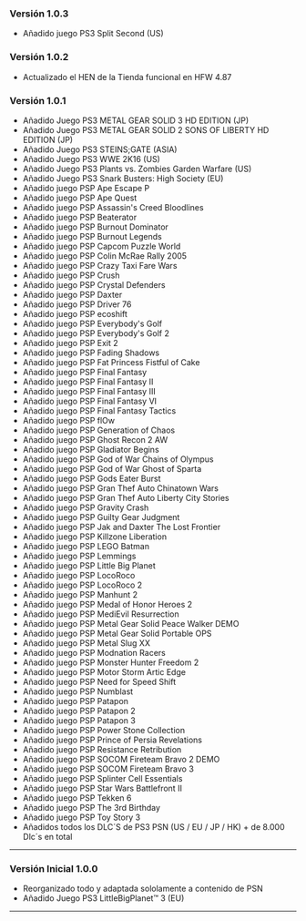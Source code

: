 ### Versión 1.0.3

- Añadido juego PS3 Split Second (US) 


### Versión 1.0.2

- Actualizado el HEN de la Tienda funcional en HFW 4.87


### Versión 1.0.1

- Añadido Juego PS3 METAL GEAR SOLID 3 HD EDITION (JP)
- Añadido Juego PS3 METAL GEAR SOLID 2 SONS OF LIBERTY HD EDITION (JP)
- Añadido Juego PS3 STEINS;GATE (ASIA)
- Añadido Juego PS3 WWE 2K16 (US)
- Añadido Juego PS3 Plants vs. Zombies Garden Warfare (US)
- Añadido Juego PS3 Snark Busters: High Society (EU)
- Añadido juego PSP Ape Escape P
- Añadido juego PSP Ape Quest
- Añadido juego PSP Assassin's Creed Bloodlines
- Añadido juego PSP Beaterator
- Añadido juego PSP Burnout Dominator
- Añadido juego PSP Burnout Legends
- Añadido juego PSP Capcom Puzzle World
- Añadido juego PSP Colin McRae Rally 2005
- Añadido juego PSP Crazy Taxi Fare Wars
- Añadido juego PSP Crush
- Añadido juego PSP Crystal Defenders
- Añadido juego PSP Daxter
- Añadido juego PSP Driver 76
- Añadido juego PSP ecoshift
- Añadido juego PSP Everybody's Golf
- Añadido juego PSP Everybody's Golf 2
- Añadido juego PSP Exit 2
- Añadido juego PSP Fading Shadows
- Añadido juego PSP Fat Princess Fistful of Cake
- Añadido juego PSP Final Fantasy
- Añadido juego PSP Final Fantasy II
- Añadido juego PSP Final Fantasy III
- Añadido juego PSP Final Fantasy VI
- Añadido juego PSP Final Fantasy Tactics
- Añadido juego PSP flOw
- Añadido juego PSP Generation of Chaos
- Añadido juego PSP Ghost Recon 2 AW
- Añadido juego PSP Gladiator Begins
- Añadido juego PSP God of War Chains of Olympus
- Añadido juego PSP God of War Ghost of Sparta
- Añadido juego PSP Gods Eater Burst
- Añadido juego PSP Gran Thef Auto Chinatown Wars
- Añadido juego PSP Gran Thef Auto Liberty City Stories
- Añadido juego PSP Gravity Crash
- Añadido juego PSP Guilty Gear Judgment
- Añadido juego PSP Jak and Daxter The Lost Frontier
- Añadido juego PSP Killzone Liberation
- Añadido juego PSP LEGO Batman
- Añadido juego PSP Lemmings
- Añadido juego PSP Little Big Planet
- Añadido juego PSP LocoRoco
- Añadido juego PSP LocoRoco 2
- Añadido juego PSP Manhunt 2
- Añadido juego PSP Medal of Honor Heroes 2
- Añadido juego PSP MediEvil Resurrection
- Añadido juego PSP Metal Gear Solid Peace Walker DEMO
- Añadido juego PSP Metal Gear Solid Portable OPS
- Añadido juego PSP Metal Slug XX
- Añadido juego PSP Modnation Racers
- Añadido juego PSP Monster Hunter Freedom 2
- Añadido juego PSP Motor Storm Artic Edge
- Añadido juego PSP Need for Speed Shift
- Añadido juego PSP Numblast
- Añadido juego PSP Patapon
- Añadido juego PSP Patapon 2
- Añadido juego PSP Patapon 3
- Añadido juego PSP Power Stone Collection
- Añadido juego PSP Prince of Persia Revelations
- Añadido juego PSP Resistance Retribution
- Añadido juego PSP SOCOM Fireteam Bravo 2 DEMO
- Añadido juego PSP SOCOM Fireteam Bravo 3
- Añadido juego PSP Splinter Cell Essentials
- Añadido juego PSP Star Wars Battlefront II
- Añadido juego PSP Tekken 6
- Añadido juego PSP The 3rd Birthday
- Añadido juego PSP Toy Story 3
- Añadidos todos los DLC´S de PS3 PSN (US / EU / JP / HK) + de 8.000 Dlc´s en total


------------------------------------------------------------------------------------------------------------------

### Versión Inicial 1.0.0

- Reorganizado todo y adaptada sololamente a contenido de PSN
- Añadido Juego PS3 LittleBigPlanet™ 3 (EU)

------------------------------------------------------------------------------------------------------------------
